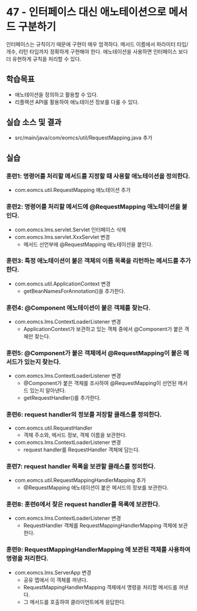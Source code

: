 # 47 - 인터페이스 대신 애노테이션으로 메서드 구분하기

인터페이스는 규칙이기 때문에 구현이 매우 엄격하다.
메서드 이름에서 파라미터 타입/개수, 리턴 타입까지 정확하게 구현해야 한다.
애노테이션을 사용하면 인터페이스 보다 더 유현하게 규칙을 처리할 수 있다.

## 학습목표

- 애노테이션을 정의하고 활용할 수 있다.
- 리플랙션 API를 활용하여 애노테이션 정보를 다룰 수 있다.

## 실습 소스 및 결과

- src/main/java/com/eomcs/util/RequestMapping.java 추가

## 실습  

### 훈련1: 명령어를 처리할 메서드를 지정할 때 사용할 애노테이션을 정의한다.

- com.eomcs.util.RequestMapping 애노테이션 추가

### 훈련2: 명령어를 처리할 메서드에 @RequestMapping 애노테이션을 붙인다.

- com.eomcs.lms.servlet.Servlet 인터페이스 삭제
- com.eomcs.lms.servlet.XxxServlet 변경
  - 메서드 선언부에 @RequestMapping 애노테이션을 붙인다.

### 훈련3: 특정 애노테이션이 붙은 객체의 이름 목록을 리턴하는 메서드를 추가한다.

- com.eomcs.util.ApplicationContext 변경
  - getBeanNamesForAnnotation()을 추가한다.
  
### 훈련4: @Component 애노테이션이 붙은 객체를 찾는다.

- com.eomcs.lms.ContextLoaderListener 변경
  - ApplicationContext가 보관하고 있는 객체 중에서 @Component가 붙은 객체만 찾는다. 
  
### 훈련5: @Component가 붙은 객체에서 @RequestMapping이 붙은 메서드가 있는지 찾는다.

- com.eomcs.lms.ContextLoaderListener 변경
  - @Component가 붙은 객체를 조사하여 @RequestMapping이 선언된 메서드 있는지 알아낸다.
  - getRequestHandler()를 추가한다.
  
### 훈련6: request handler의 정보를 저장할 클래스를 정의한다.

- com.eomcs.util.RequestHandler
  - 객체 주소와, 메서드 정보, 객체 이름을 보관한다.
- com.eomcs.lms.ContextLoaderListener 변경
  - request handler를 RequestHandler 객체에 담는다.
  
### 훈련7: request handler 목록을 보관할 클래스를 정의한다.

- com.eomcs.util.RequestMappingHandlerMapping 추가
  - @RequestMapping 애노테이션이 붙은 메서드의 정보를 보관한다. 

### 훈련8: 훈련6에서 찾은 request handler를 목록에 보관한다.

- com.eomcs.lms.ContextLoaderListener 변경
  - RequestHandler 객체를 RequestMappingHandlerMapping 객체에 보관한다.
  
### 훈련9: RequestMappingHandlerMapping 에 보관된 객체를 사용하여 명령을 처리한다.

- com.eomcs.lms.ServerApp 변경
  - 공유 맵에서 이 객체를 꺼낸다.
  - RequestMappingHandlerMapping 객체에서 명령을 처리할 메서드를 꺼낸다.
  - 그 메서드를 호출하여 클라이언트에게 응답한다.
  